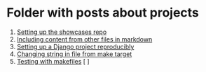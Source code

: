 # Folder with posts about projects

1. [Setting up the showcases repo](1.md)
2. [Including content from other files in markdown](2.md)
3. [Setting up a Django project reproducibly](3.md)
4. [Changing string in file from make target](4.md)
5. [Testing with makefiles](5.md) [ ]
